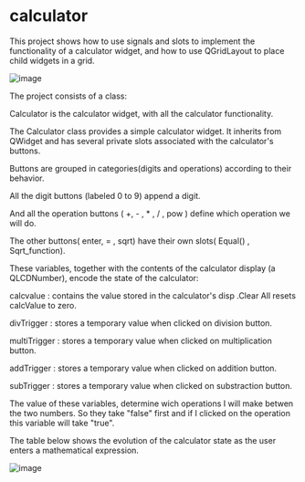 # calculator

This project shows how to use signals and slots to implement the functionality of a calculator widget, and how to use QGridLayout to place child widgets in a grid.

![image](https://user-images.githubusercontent.com/75392302/141868380-331a6cd1-1f0b-452c-899a-75543cbac429.png)


The project consists of a class:

Calculator is the calculator widget, with all the calculator functionality.

The Calculator class provides a simple calculator widget. It inherits from QWidget and has several private slots associated with the calculator's buttons.

Buttons are grouped in categories(digits and operations) according to their behavior.

All the digit buttons (labeled 0 to 9) append a digit.

And all the operation buttons ( +, - , * , / , pow ) define which operation we will do.

The other buttons( enter, = , sqrt) have their own slots( Equal() , Sqrt_function).

These variables, together with the contents of the calculator display (a QLCDNumber), encode the state of the calculator:

calcvalue : contains the value stored in the calculator's disp .Clear All resets calcValue to zero.

divTrigger : stores a temporary value when clicked on  division button.

multiTrigger : stores a temporary value when clicked on  multiplication button.

addTrigger : stores a temporary value when clicked on  addition button.

subTrigger : stores a temporary value when clicked on substraction button.

The value of these variables, determine wich operations I will make betwen the two numbers. So they take "false" first and if I clicked on the operation this variable will take "true". 

The table below shows the evolution of the calculator state as the user enters a mathematical expression.

![image](https://user-images.githubusercontent.com/75392302/141990326-a7cdbdf6-9c25-441c-9537-4a3e7d76adf9.png)


